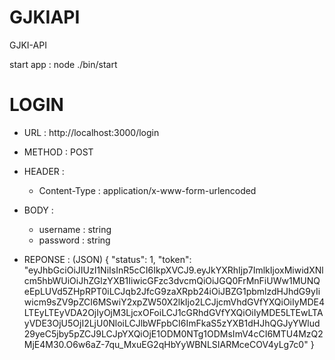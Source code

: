 # GJKIAPI
GJKI-API

start app : node ./bin/start


# LOGIN

- URL : http://localhost:3000/login
- METHOD : POST
- HEADER :
    - Content-Type : application/x-www-form-urlencoded
- BODY :
    - username : string
    - password : string

- REPONSE : (JSON)
{
    "status": 1,
    "token": "eyJhbGciOiJIUzI1NiIsInR5cCI6IkpXVCJ9.eyJkYXRhIjp7ImlkIjoxMiwidXNlcm5hbWUiOiJhZGlzYXB1IiwicGFzc3dvcmQiOiJGQ0FrMnFiUWw1MUNQeEpLUVd5ZHpRPT0iLCJqb2JfcG9zaXRpb24iOiJBZG1pbmlzdHJhdG9yIiwicm9sZV9pZCI6MSwiY2xpZW50X2lkIjo2LCJjcmVhdGVfYXQiOiIyMDE4LTEyLTEyVDA2OjIyOjM3LjcxOFoiLCJ1cGRhdGVfYXQiOiIyMDE5LTEwLTAyVDE3OjU5OjI2LjU0NloiLCJlbWFpbCI6ImFkaS5zYXB1dHJhQGJyYWlud29yeC5jby5pZCJ9LCJpYXQiOjE1ODM0NTg1ODMsImV4cCI6MTU4MzQ2MjE4M30.O6w6aZ-7qu_MxuEG2qHbYyWBNLSIARMceCOV4yLg7c0"
}